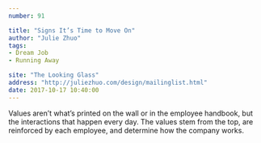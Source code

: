 ```yaml
---
number: 91

title: "Signs It’s Time to Move On"
author: "Julie Zhuo"
tags:
- Dream Job
- Running Away

site: "The Looking Glass"
address: "http://juliezhuo.com/design/mailinglist.html"
date: 2017-10-17 10:40:00
---
```


Values aren’t what’s printed on the wall or in the employee handbook, but the interactions that happen every day. The values stem from the top, are reinforced by each employee, and determine how the company works.
